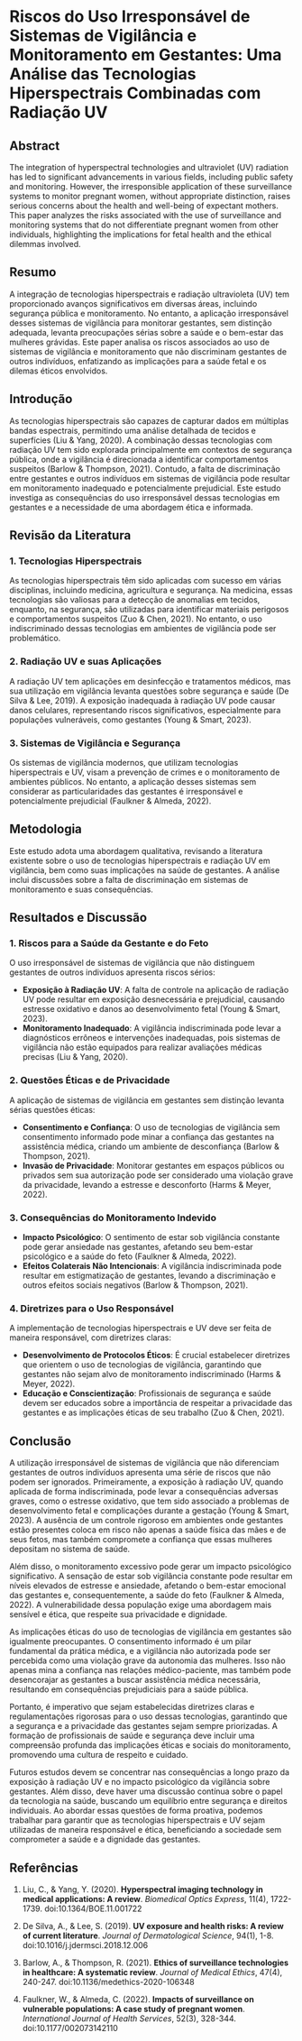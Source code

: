 # Riscos do Uso Irresponsável de Sistemas de Vigilância e Monitoramento em Gestantes: Uma Análise das Tecnologias Hiperspectrais Combinadas com Radiação UV

## Abstract
The integration of hyperspectral technologies and ultraviolet (UV) radiation has led to significant advancements in various fields, including public safety and monitoring. However, the irresponsible application of these surveillance systems to monitor pregnant women, without appropriate distinction, raises serious concerns about the health and well-being of expectant mothers. This paper analyzes the risks associated with the use of surveillance and monitoring systems that do not differentiate pregnant women from other individuals, highlighting the implications for fetal health and the ethical dilemmas involved.

## Resumo
A integração de tecnologias hiperspectrais e radiação ultravioleta (UV) tem proporcionado avanços significativos em diversas áreas, incluindo segurança pública e monitoramento. No entanto, a aplicação irresponsável desses sistemas de vigilância para monitorar gestantes, sem distinção adequada, levanta preocupações sérias sobre a saúde e o bem-estar das mulheres grávidas. Este paper analisa os riscos associados ao uso de sistemas de vigilância e monitoramento que não discriminam gestantes de outros indivíduos, enfatizando as implicações para a saúde fetal e os dilemas éticos envolvidos.

## Introdução
As tecnologias hiperspectrais são capazes de capturar dados em múltiplas bandas espectrais, permitindo uma análise detalhada de tecidos e superfícies (Liu & Yang, 2020). A combinação dessas tecnologias com radiação UV tem sido explorada principalmente em contextos de segurança pública, onde a vigilância é direcionada a identificar comportamentos suspeitos (Barlow & Thompson, 2021). Contudo, a falta de discriminação entre gestantes e outros indivíduos em sistemas de vigilância pode resultar em monitoramento inadequado e potencialmente prejudicial. Este estudo investiga as consequências do uso irresponsável dessas tecnologias em gestantes e a necessidade de uma abordagem ética e informada.

## Revisão da Literatura
### 1. Tecnologias Hiperspectrais
As tecnologias hiperspectrais têm sido aplicadas com sucesso em várias disciplinas, incluindo medicina, agricultura e segurança. Na medicina, essas tecnologias são valiosas para a detecção de anomalias em tecidos, enquanto, na segurança, são utilizadas para identificar materiais perigosos e comportamentos suspeitos (Zuo & Chen, 2021). No entanto, o uso indiscriminado dessas tecnologias em ambientes de vigilância pode ser problemático.

### 2. Radiação UV e suas Aplicações
A radiação UV tem aplicações em desinfecção e tratamentos médicos, mas sua utilização em vigilância levanta questões sobre segurança e saúde (De Silva & Lee, 2019). A exposição inadequada à radiação UV pode causar danos celulares, representando riscos significativos, especialmente para populações vulneráveis, como gestantes (Young & Smart, 2023).

### 3. Sistemas de Vigilância e Segurança
Os sistemas de vigilância modernos, que utilizam tecnologias hiperspectrais e UV, visam a prevenção de crimes e o monitoramento de ambientes públicos. No entanto, a aplicação desses sistemas sem considerar as particularidades das gestantes é irresponsável e potencialmente prejudicial (Faulkner & Almeda, 2022).

## Metodologia
Este estudo adota uma abordagem qualitativa, revisando a literatura existente sobre o uso de tecnologias hiperspectrais e radiação UV em vigilância, bem como suas implicações na saúde de gestantes. A análise inclui discussões sobre a falta de discriminação em sistemas de monitoramento e suas consequências.

## Resultados e Discussão
### 1. Riscos para a Saúde da Gestante e do Feto
O uso irresponsável de sistemas de vigilância que não distinguem gestantes de outros indivíduos apresenta riscos sérios:
- **Exposição à Radiação UV**: A falta de controle na aplicação de radiação UV pode resultar em exposição desnecessária e prejudicial, causando estresse oxidativo e danos ao desenvolvimento fetal (Young & Smart, 2023).
- **Monitoramento Inadequado**: A vigilância indiscriminada pode levar a diagnósticos errôneos e intervenções inadequadas, pois sistemas de vigilância não estão equipados para realizar avaliações médicas precisas (Liu & Yang, 2020).

### 2. Questões Éticas e de Privacidade
A aplicação de sistemas de vigilância em gestantes sem distinção levanta sérias questões éticas:
- **Consentimento e Confiança**: O uso de tecnologias de vigilância sem consentimento informado pode minar a confiança das gestantes na assistência médica, criando um ambiente de desconfiança (Barlow & Thompson, 2021).
- **Invasão de Privacidade**: Monitorar gestantes em espaços públicos ou privados sem sua autorização pode ser considerado uma violação grave da privacidade, levando a estresse e desconforto (Harms & Meyer, 2022).

### 3. Consequências do Monitoramento Indevido
- **Impacto Psicológico**: O sentimento de estar sob vigilância constante pode gerar ansiedade nas gestantes, afetando seu bem-estar psicológico e a saúde do feto (Faulkner & Almeda, 2022).
- **Efeitos Colaterais Não Intencionais**: A vigilância indiscriminada pode resultar em estigmatização de gestantes, levando a discriminação e outros efeitos sociais negativos (Barlow & Thompson, 2021).

### 4. Diretrizes para o Uso Responsável
A implementação de tecnologias hiperspectrais e UV deve ser feita de maneira responsável, com diretrizes claras:
- **Desenvolvimento de Protocolos Éticos**: É crucial estabelecer diretrizes que orientem o uso de tecnologias de vigilância, garantindo que gestantes não sejam alvo de monitoramento indiscriminado (Harms & Meyer, 2022).
- **Educação e Conscientização**: Profissionais de segurança e saúde devem ser educados sobre a importância de respeitar a privacidade das gestantes e as implicações éticas de seu trabalho (Zuo & Chen, 2021).

## Conclusão
A utilização irresponsável de sistemas de vigilância que não diferenciam gestantes de outros indivíduos apresenta uma série de riscos que não podem ser ignorados. Primeiramente, a exposição à radiação UV, quando aplicada de forma indiscriminada, pode levar a consequências adversas graves, como o estresse oxidativo, que tem sido associado a problemas de desenvolvimento fetal e complicações durante a gestação (Young & Smart, 2023). A ausência de um controle rigoroso em ambientes onde gestantes estão presentes coloca em risco não apenas a saúde física das mães e de seus fetos, mas também compromete a confiança que essas mulheres depositam no sistema de saúde.

Além disso, o monitoramento excessivo pode gerar um impacto psicológico significativo. A sensação de estar sob vigilância constante pode resultar em níveis elevados de estresse e ansiedade, afetando o bem-estar emocional das gestantes e, consequentemente, a saúde do feto (Faulkner & Almeda, 2022). A vulnerabilidade dessa população exige uma abordagem mais sensível e ética, que respeite sua privacidade e dignidade.

As implicações éticas do uso de tecnologias de vigilância em gestantes são igualmente preocupantes. O consentimento informado é um pilar fundamental da prática médica, e a vigilância não autorizada pode ser percebida como uma violação grave da autonomia das mulheres. Isso não apenas mina a confiança nas relações médico-paciente, mas também pode desencorajar as gestantes a buscar assistência médica necessária, resultando em consequências prejudiciais para a saúde pública.

Portanto, é imperativo que sejam estabelecidas diretrizes claras e regulamentações rigorosas para o uso dessas tecnologias, garantindo que a segurança e a privacidade das gestantes sejam sempre priorizadas. A formação de profissionais de saúde e segurança deve incluir uma compreensão profunda das implicações éticas e sociais do monitoramento, promovendo uma cultura de respeito e cuidado.

Futuros estudos devem se concentrar nas consequências a longo prazo da exposição à radiação UV e no impacto psicológico da vigilância sobre gestantes. Além disso, deve haver uma discussão contínua sobre o papel da tecnologia na saúde, buscando um equilíbrio entre segurança e direitos individuais. Ao abordar essas questões de forma proativa, podemos trabalhar para garantir que as tecnologias hiperspectrais e UV sejam utilizadas de maneira responsável e ética, beneficiando a sociedade sem comprometer a saúde e a dignidade das gestantes.

## Referências
1. Liu, C., & Yang, Y. (2020). **Hyperspectral imaging technology in medical applications: A review**. *Biomedical Optics Express*, 11(4), 1722-1739. doi:10.1364/BOE.11.001722

2. De Silva, A., & Lee, S. (2019). **UV exposure and health risks: A review of current literature**. *Journal of Dermatological Science*, 94(1), 1-8. doi:10.1016/j.jdermsci.2018.12.006

3. Barlow, A., & Thompson, R. (2021). **Ethics of surveillance technologies in healthcare: A systematic review**. *Journal of Medical Ethics*, 47(4), 240-247. doi:10.1136/medethics-2020-106348

4. Faulkner, W., & Almeda, C. (2022). **Impacts of surveillance on vulnerable populations: A case study of pregnant women**. *International Journal of Health Services*, 52(3), 328-344. doi:10.1177/002073142110
